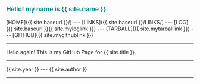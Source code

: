 ---
---
<span style="color:darkCyan; font-weight:bold; font-size:larger;">Hello! my name is {{ site.name }}</span>
<br><br>
[HOME]({{ site.baseurl }}/) ---
[LINKS]({{ site.baseurl }}/LINKS/) ---
[LOG]({{ site.baseurl }}{{ site.myloglink }}) ---
[TARBALL]({{ site.mytarballlink }}) ---
[GITHUB]({{ site.mygithublink }})
<br>
<hr>
Hello again! This is my GitHub Page for {{ site.title }}.
<br>
<hr>
{{ site.year }} --- {{ site.author }}
<hr>
<br>
